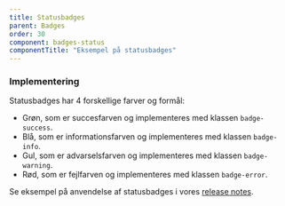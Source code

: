 ```yaml
---
title: Statusbadges
parent: Badges
order: 30
component: badges-status
componentTitle: "Eksempel på statusbadges"
---
```

### Implementering

Statusbadges har 4 forskellige farver og formål:

- <label class="badge badge-small badge-success">Grøn</label>, som er succesfarven og implementeres med klassen `badge-success`.
- <label class="badge badge-small badge-info">Blå</label>, som er informationsfarven og implementeres med klassen `badge-info`.
- <label class="badge badge-small badge-warning">Gul</label>, som er advarselsfarven og implementeres med klassen `badge-warning`.
- <label class="badge badge-small badge-error">Rød</label>, som er fejlfarven og implementeres med klassen `badge-error`.

Se eksempel på anvendelse af statusbadges i vores <a href="/omdesignsystemet/releases/">release notes</a>.
